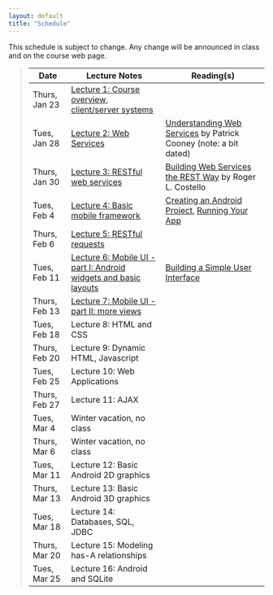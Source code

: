 ```yaml
---
layout: default
title: "Schedule"
---
```


This schedule is subject to change.  Any change will be
announced in class and on the course web page.

> Date          | Lecture Notes | Reading(s)
> ------------- | ------------- | ----------
> Thurs, Jan 23 | [Lecture 1: Course overview, client/server systems](lectures/lecture01.html)
> Tues, Jan 28  | [Lecture 2: Web Services](lectures/lecture02.html) | [Understanding Web Services](http://www.alistapart.com/articles/webservices/) by Patrick Cooney (note: a bit dated)
> Thurs, Jan 30 | [Lecture 3: RESTful web services](lectures/lecture03.html) | [Building Web Services the REST Way](http://www.xfront.com/REST-Web-Services.html) by Roger L. Costello
> Tues, Feb 4 | [Lecture 4: Basic mobile framework](lectures/lecture04.html) | [Creating an Android Project](http://developer.android.com/training/basics/firstapp/creating-project.html), [Running Your App](http://developer.android.com/training/basics/firstapp/running-app.html)
> Thurs, Feb 6 | [Lecture 5: RESTful requests](lectures/lecture05.html) | 
> Tues, Feb 11 | [Lecture 6: Mobile UI - part I: Android widgets and basic layouts](lectures/lecture06.html) | [Building a Simple User Interface](http://developer.android.com/training/basics/firstapp/building-ui.html)  
> Thurs, Feb 13 | [Lecture 7: Mobile UI - part II: more views](lectures/lecture07.html) | 
> Tues, Feb 18 | Lecture 8: HTML and CSS
> Thurs, Feb 20 | Lecture 9: Dynamic HTML, Javascript
> Tues, Feb 25 | Lecture 10: Web Applications
> Thurs, Feb 27 | Lecture 11: AJAX
> Tues, Mar 4 | Winter vacation, no class
> Thurs, Mar 6 | Winter vacation, no class
> Tues, Mar 11 | Lecture 12: Basic Android 2D graphics
> Thurs, Mar 13 | Lecture 13: Basic Android 3D graphics
> Tues, Mar 18 | Lecture 14: Databases, SQL, JDBC
> Thurs, Mar 20 | Lecture 15: Modeling has-A relationships
> Tues, Mar 25 | Lecture 16: Android and SQLite

<!-- vim:set wrap: ­-->
<!-- vim:set linebreak: -->
<!-- vim:set nolist: -->
